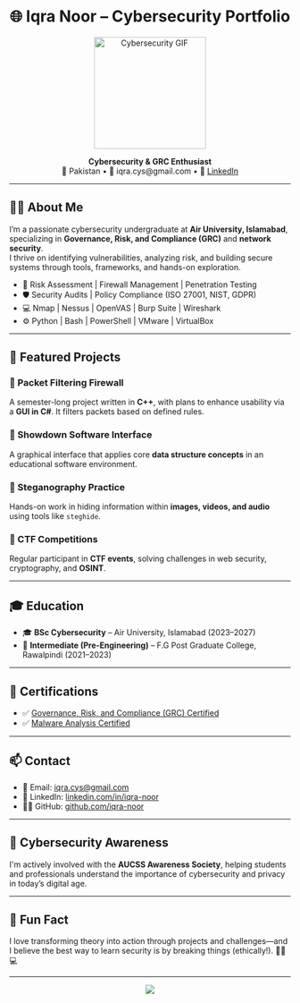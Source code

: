 <h1 align="center">🌐 Iqra Noor – Cybersecurity Portfolio</h1>

<p align="center">
  <img src="https://media.giphy.com/media/LMcB8XospGZO8UQq87/giphy.gif" width="200" alt="Cybersecurity GIF" />
</p>

<p align="center">
  <strong>Cybersecurity & GRC Enthusiast</strong><br>
  📍 Pakistan • 📧 iqra.cys@gmail.com • 🔗 <a href="https://linkedin.com/in/iqra-noor">LinkedIn</a>
</p>

---

## 👩‍💻 About Me

I’m a passionate cybersecurity undergraduate at **Air University, Islamabad**, specializing in **Governance, Risk, and Compliance (GRC)** and **network security**.  
I thrive on identifying vulnerabilities, analyzing risk, and building secure systems through tools, frameworks, and hands-on exploration.

- 🔐 Risk Assessment | Firewall Management | Penetration Testing  
- 🛡️ Security Audits | Policy Compliance (ISO 27001, NIST, GDPR)  
- 💻 Nmap | Nessus | OpenVAS | Burp Suite | Wireshark  
- ⚙️ Python | Bash | PowerShell | VMware | VirtualBox  

---

## 🚀 Featured Projects

### 🔸 Packet Filtering Firewall  
A semester-long project written in **C++**, with plans to enhance usability via a **GUI in C#**. It filters packets based on defined rules.

### 🔸 Showdown Software Interface  
A graphical interface that applies core **data structure concepts** in an educational software environment.

### 🔸 Steganography Practice  
Hands-on work in hiding information within **images, videos, and audio** using tools like `steghide`.

### 🔸 CTF Competitions  
Regular participant in **CTF events**, solving challenges in web security, cryptography, and **OSINT**.

---

## 🎓 Education

- 🎓 **BSc Cybersecurity** – Air University, Islamabad (2023–2027)  
- 🧮 **Intermediate (Pre-Engineering)** – F.G Post Graduate College, Rawalpindi (2021–2023)

---

## 📜 Certifications

- ✅ [Governance, Risk, and Compliance (GRC) Certified](https://www.udemy.com/certificate/UC-0de98985-a9d9-4cc7-8c0b-c094ff77888c/)  
- ✅ [Malware Analysis Certified](https://www.udemy.com/certificate/UC-f7767efc-fd70-4ab5-8d2b-9981f7b84550/)

---

## 📫 Contact

- 📧 Email: [iqra.cys@gmail.com](mailto:iqra.cys@gmail.com)  
- 🔗 LinkedIn: [linkedin.com/in/iqra-noor](https://linkedin.com/in/iqra-noor)  
- 🧑‍💻 GitHub: [github.com/iqra-noor](https://github.com/iqra-noor)

---

## 🌟 Cybersecurity Awareness

I'm actively involved with the **AUCSS Awareness Society**, helping students and professionals understand the importance of cybersecurity and privacy in today’s digital age.

---

## 🧠 Fun Fact

I love transforming theory into action through projects and challenges—and I believe the best way to learn security is by breaking things (ethically!). 🕵️‍♀️💻

---

<p align="center">
  <img src="https://capsule-render.vercel.app/api?type=waving&color=58A6FF,008080&height=150&section=footer&text=Thanks+for+visiting+my+portfolio!&fontColor=ffffff&fontSize=20" />
</p>
